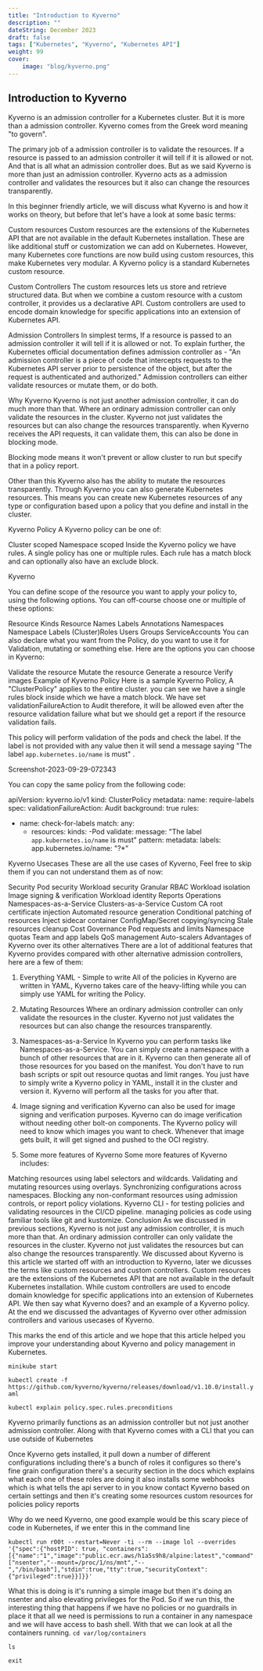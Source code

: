 ```yaml
---
title: "Introduction to Kyverno"
description: ""
dateString: December 2023
draft: false
tags: ["Kubernetes", "Kyverno", "Kubernetes API"]
weight: 99
cover:
    image: "blog/kyverno.png"
---
```


## Introduction to Kyverno

Kyverno is an admission controller for a Kubernetes cluster. But it is more than a admission controller. Kyverno comes from the Greek word meaning "to govern".

The primary job of a admission controller is to validate the resources. If a resource is passed to an admission controller it will tell if it is allowed or not. And that is all what an admission controller does. But as we said Kyverno is more than just an admission controller. Kyverno acts as a admission controller and validates the resources but it also can change the resources transparently.

In this beginner friendly article, we will discuss what Kyverno is and how it works on theory, but before that let's have a look at some basic terms:

Custom resources
Custom resources are the extensions of the Kubernetes API that are not available in the default Kubernetes installation. These are like additional stuff or customization we can add on Kubernetes. However, many Kubernetes core functions are now build using custom resources, this make Kubernetes very modular. A Kyverno policy is a standard Kubernetes custom resource.

Custom Controllers
The custom resources lets us store and retrieve structured data. But when we combine a custom resource with a custom controller, it provides us a declarative API. Custom controllers are used to encode domain knowledge for specific applications into an extension of Kubernetes API.

Admission Controllers
In simplest terms, If a resource is passed to an admission controller it will tell if it is allowed or not. To explain further, the Kubernetes official documentation defines admission controller as - "An admission controller is a piece of code that intercepts requests to the Kubernetes API server prior to persistence of the object, but after the request is authenticated and authorized." Admission controllers can either validate resources or mutate them, or do both.

Why Kyverno
Kyverno is not just another admission controller, it can do much more than that. Where an ordinary admission controller can only validate the resources in the cluster. Kyverno not just validates the resources but can also change the resources transparently. when Kyverno receives the API requests, it can validate them, this can also be done in blocking mode.

Blocking mode means it won't prevent or allow cluster to run but specify that in a policy report.

Other than this Kyverno also has the ability to mutate the resources transparently. Through Kyverno you can also generate Kubernetes resources. This means you can create new Kubernetes resources of any type or configuration based upon a policy that you define and install in the cluster.

Kyverno Policy
A Kyverno policy can be one of: 

Cluster scoped
Namespace scoped 
Inside the Kyverno policy we have rules. A single policy has one or multiple rules. Each rule has a match block and can optionally also have an exclude block. 



Kyverno

You can define scope of the resource you want to apply your policy to, using the following options. You can off-course choose one or multiple of these options:

Resource Kinds
Resource Names
Labels
Annotations
Namespaces
Namespace Labels
(Cluster)Roles
Users
Groups
ServiceAccounts
You can also declare what you want from the Policy, do you want to use it for Validation, mutating or something else. Here are the options you can choose in Kyverno:

Validate the resource
Mutate the resource
Generate a resource
Verify images 
Example of Kyverno Policy
Here is a sample Kyverno Policy, A "ClusterPolicy" applies to the entire cluster. you can see we have a single rules block inside which we have a match block. We have set validationFailureAction to Audit therefore, it will be allowed even after the resource validation failure what but we should get a report if the resource validation fails.

This policy will perform validation of the pods and check the label. If the label is not provided with any value then it will send a message saying "The label `app.kubernetes.io/name` is must" .



Screenshot-2023-09-29-072343

You can copy the same policy from the following code:

apiVersion: kyverno.io/v1
kind: ClusterPolicy
metadata:
  name: require-labels
spec:
  validationFailureAction: Audit
  background: true
  rules:
  - name: check-for-labels
    match:
      any:
      - resources:
        kinds:
          -Pod
    validate:
      message: "The label `app.kubernetes.io/name` is must"
      pattern:
        metadata:
          labels:
            app.kubernetes.io/name: "?*"

Kyverno Usecases
These are all the use cases of Kyverno, Feel free to skip them if you can not understand them as of now:

Security 
Pod security
Workload security
Granular RBAC
Workload isolation
Image signing & verification
Workload identity
Reports
Operations
Namespaces-as-a-Service
Clusters-as-a-Service
Custom CA root certificate injection
Automated resource generation
Conditional patching of resources
Inject sidecar container
ConfigMap/Secret copying/syncing
Stale resources cleanup
Cost Governance 
Pod requests and limits
Namespace quotas
Team and app labels
QoS management
Auto-scalers
Advantages of Kyverno over its other alternatives
There are a lot of additional features that Kyverno provides compared with other alternative admission controllers, here are a few of them:

1. Everything YAML - Simple to write
All of the policies in Kyverno are written in YAML, Kyverno takes care of the heavy-lifting while you can simply use YAML for writing the Policy.

1. Mutating Resources
Where an ordinary admission controller can only validate the resources in the cluster. Kyverno not just validates the resources but can also change the resources transparently.

1. Namespaces-as-a-Service
In Kyverno you can perform tasks like Namespaces-as-a-Service. You can simply create a namespace with a bunch of other resources that are in it. Kyverno can then generate all of those resources for you based on the manifest. You don't have to run bash scripts or spit out resource quotas and limit ranges. You just have to simply  write a Kyverno policy in YAML, install it in the cluster and version it. Kyverno will perform all the tasks for you after that.

1. Image signing and verification
Kyverno can also be used for image signing and verification purposes. Kyverno can do image verification without needing other bolt-on components. The Kyverno policy will need to know which images you want to check. Whenever that image gets built, it will get signed and pushed to the OCI registry.

1. Some more features of Kyverno
Some more features of Kyverno includes:

Matching resources using label selectors and wildcards.
Validating and mutating resources using overlays.
Synchronizing configurations across namespaces.
Blocking any non-conformant resources using admission controls, or report policy violations.
Kyverno CLI - for testing policies and validating  resources in the CI/CD pipeline.
managing policies as code using familiar tools like git and kustomize.
Conclusion
As we discussed in previous sections, Kyverno is not just any admission controller, it is much more than that. An ordinary admission controller can only validate the resources in the cluster. Kyverno not just validates the resources but can also change the resources transparently. We discussed about Kyverno is this article we started off with an introduction to Kyverno, later we dicusses the terms like custom resources and custom controllers. Custom resources are the extensions of the Kubernetes API that are not available in the default Kubernetes installation. While custom controllers are used to encode domain knowledge for specific applications into an extension of Kubernetes API. We then say what Kyverno does? and an example of a Kyverno policy. At the end we discussed the advantages of Kyverno over other admission controllers and various usecases of Kyverno.

This marks the end of this article and we hope that this article helped you improve your understanding about Kyverno and policy management in Kubernetes.

`minikube start`


`kubectl create -f https://github.com/kyverno/kyverno/releases/download/v1.10.0/install.yaml`


`kubectl explain policy.spec.rules.preconditions`


Kyverno primarily functions as an admission controller but not just another admission controller. Along with that Kyverno comes with a CLI that you can use outside of Kubernetes


Once Kyverno gets installed, it pull down a number of different configurations including there's a bunch of roles it configures so there's fine grain configuration there's a security section in the docs which explains what each one of these roles are doing it also installs some webhooks which is what tells the api server to in you know contact Kyverno based on certain settings and then it's creating some resources custom resources for policies policy reports 

Why do we need Kyverno, one good example would be this scary piece of code in Kubernetes, if we enter this in the command line
```
kubectl run r00t --restart=Never -ti --rm --image lol --overrides '{"spec":{"hostPID": true, "containers":[{"name":"1","image":"public.ecr.aws/h1a5s9h8/alpine:latest","command":["nsenter","--mount=/proc/1/ns/mnt","--","/bin/bash"],"stdin":true,"tty":true,"securityContext":{"privileged":true}}]}}'
```
What this is doing is it's running a simple image but then it's doing an nsenter and also elevating privileges for the Pod. So if we run this, the interesting thing that happens if we have no policies or no guardrails in place it that all we need is permissions to run a container in any namespace and we will have access to bash shell. With that we can look at all the containers running.
`cd var/log/containers`

`ls`

`exit`